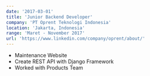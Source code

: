 ```yaml
---
date: '2017-03-01'
title: 'Junior Backend Developer'
company: 'PT Oprent Teknologi Indonesia'
location: 'Jakarta, Indonesia'
range: 'Maret - November 2017'
url: 'https://www.linkedin.com/company/oprent/about/'
---
```


- Maintenance Website
- Create REST API with Django Framework
- Worked with Products Team
